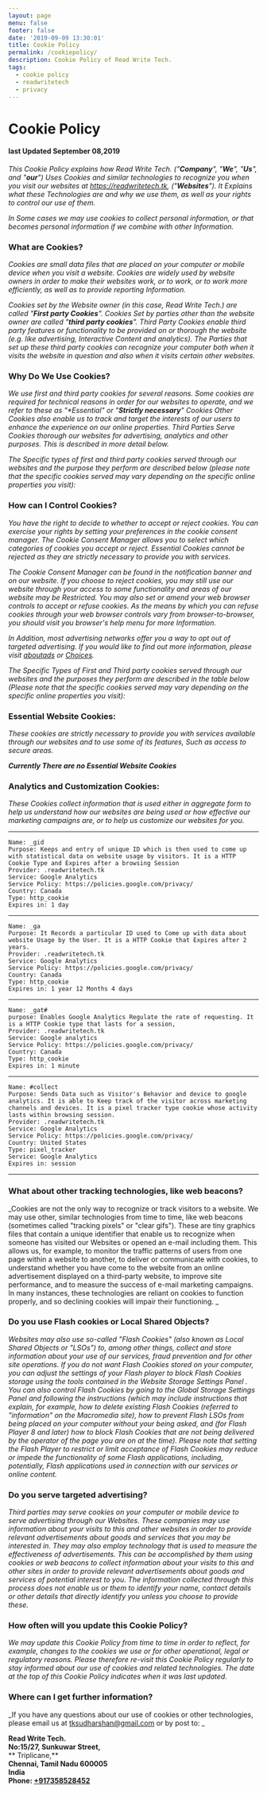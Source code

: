 ```yaml
---
layout: page
menu: false
footer: false
date: '2019-09-09 13:30:01'
title: Cookie Policy
permalink: /cookiepolicy/
description: Cookie Policy of Read Write Tech.
tags:
  - cookie policy
  - readwritetech
  - privacy
---
```

# Cookie Policy

#### last Updated September 08,2019

_This Cookie Policy explains how Read Write Tech. ("**Company**", "**We**", "**Us**", and "**our**") Uses Cookies and similar technologies to recognize you when you visit our websites at <https://readwritetech.tk>, ("**Websites**"). It Explains what these Technologies are and why we use them, as well as your rights to control our use of them._

_In Some cases we may use cookies to collect personal information, or that becomes personal information if we combine with other Information._

### What are Cookies?

_Cookies are small data files that are placed on your computer or mobile device when you visit a website. Cookies are widely used by website owners in order to make their websites work, or to work, or to work more efficiently, as well as to provide reporting Information._

_Cookies set by the Website owner (in this case, Read Write Tech.) are called "**First party Cookies**". Cookies Set by parties other than the website owner are called "**third party cookies**". Third Party Cookies enable third party features or functionality to be provided on or thorough the website (e.g. like advertising, Interactive Content and analytics). The Parties that set up these third party cookies can recognize your computer both when it visits the website in question and also when it visits certain other websites._

### Why Do We Use Cookies?

_We use first and third party cookies for several reasons. Some cookies are required for technical reasons in order for our websites to operate, and we refer to these as "**Essential*" or "**Strictly necessary**" Cookies Other Cookies also enable us to track and target the interests of our users to enhance the experience on our online properties. Third Parties Serve Cookies thorough our websites for advertising, analytics and other purposes. This is described in more detail below._

_The Specific types of first and third party cookies served through our websites and the purpose they perform are described below (please note that the specific cookies served may vary depending on the specific online properties you visit):_

### How can I Control Cookies?

_You have the right to decide to whether to accept or reject cookies. You can exercise your rights by setting your preferences in the cookie consent manager. The Cookie Consent Manager allows you to select which categories of cookies you accept or reject. Essential Cookies cannot be rejected as they are strictly necessary to provide you with services._

_The Cookie Consent Manager can be found in the notification banner and on our website. If you choose to reject cookies, you may still use our website through your access to some functionality and areas of our website may be Restricted. You may also set or amend your web browser controls to accept or refuse cookies. As the means by which you can refuse cookies through your web browser controls vary from browser-to-browser, you should visit you browser's help menu for more Information._

_In Addition, most advertising networks offer you a way to opt out of targeted advertising. If you would like to find out more information, please visit [aboutads](https://www.aboutads.info/choices/) or [Choices](https://www.youronlinechoices.com)._

_The Specific Types of First and Third party cookies served through our websites and the purposes they perform are described in the table below (Please note that the specific cookies served may vary depending on the specific online properties you visit):_

### Essential Website Cookies:
 
_These cookies are strictly necessary to provide you with services available through our websites and to use some of its features, Such as access to secure areas._

_**Currently There are no Essential Website Cookies**_

### Analytics and Customization Cookies:

_These Cookies collect information that is used either in aggregate form to help us understand how our websites are being used or how effective our marketing campaigns are, or to help us customize our websites for you._

***
```
Name: _gid
Purpose: Keeps and entry of unique ID which is then used to come up with statistical data on website usage by visitors. It is a HTTP Cookie Type and Expires after a browsing Session
Provider: .readwritetech.tk
Service: Google Analytics
Service Policy: https://policies.google.com/privacy/
Country: Canada
Type: http_cookie
Expires in: 1 day
```
***
```
Name: _ga
Purpose: It Records a particular ID used to Come up with data about website Usage by the User. It is a HTTP Cookie that Expires after 2 years.
Provider: .readwritetech.tk
Service: Google Analytics
Service Policy: https://policies.google.com/privacy/
Country: Canada
Type: http_cookie
Expires in: 1 year 12 Months 4 days
```
***
```
Name: _gat#
purpose: Enables Google Analytics Regulate the rate of requesting. It is a HTTP Cookie type that lasts for a session,
Provider: .readwritetech.tk
Service: Google analytics
Service Policy: https://policies.google.com/privacy/
Country: Canada
Type: http_cookie
Expires in: 1 minute
```
***
```
Name: #collect
Purpose: Sends Data such as Visitor's Behavior and device to google analytics. It is able to Keep track of the visitor across marketing channels and devices. It is a pixel tracker type cookie whose activity lasts within browsing session.
Provider: .readwritetech.tk
Service: Google Analytics
Service Policy: https://policies.google.com/privacy/
Country: United States
Type: pixel_tracker
Service: Google Analytics 
Expires in: session
```
***

### What about other tracking technologies, like web beacons?

_Cookies are not the only way to recognize or track visitors to a website. We may use other, similar
 technologies from time to time, like web beacons (sometimes called "tracking pixels" or "clear gifs").
 These are tiny graphics files that contain a unique identifier that enable us to recognize when someone
has visited our Websites or opened an e-mail including them. This allows us, for example, to
 monitor the traffic patterns of users from one page within a website to another, to deliver or
 communicate with cookies, to understand whether you have come to the website from an online
 advertisement displayed on a third-party website, to improve site performance, and to measure the
success of e-mail marketing campaigns. In many instances, these technologies are reliant on cookies
 to function properly, and so declining cookies will impair their functioning.
_

### Do you use Flash cookies or Local Shared Objects?

_Websites may also use so-called "Flash Cookies" (also known as Local Shared Objects or "LSOs") to,
 among other things, collect and store information about your use of our services, fraud prevention and
 for other site operations.
If you do not want Flash Cookies stored on your computer, you can adjust the settings of your Flash
 player to block Flash Cookies storage using the tools contained in the Website Storage Settings Panel .
 You can also control Flash Cookies by going to the Global Storage Settings Panel and following the
instructions (which may include instructions that explain, for example, how to delete existing Flash
 Cookies (referred to "information" on the Macromedia site), how to prevent Flash LSOs from being placed on your computer without your being asked, and (for Flash Player 8 and later) how to block
Flash Cookies that are not being delivered by the operator of the page you are on at the time).
 Please note that setting the Flash Player to restrict or limit acceptance of Flash Cookies may reduce or
 impede the functionality of some Flash applications, including, potentially, Flash applications used in
connection with our services or online content._

### Do you serve targeted advertising?

_Third parties may serve cookies on your computer or mobile device to serve advertising through our Websites. These companies may use information about your visits to this and other websites in order to
 provide relevant advertisements about goods and services that you may be interested in. They may
also employ technology that is used to measure the effectiveness of advertisements. This can be
 accomplished by them using cookies or web beacons to collect information about your visits to this and
 other sites in order to provide relevant advertisements about goods and services of potential interest to
 you. The information collected through this process does not enable us or them to identify your name,
 contact details or other details that directly identify you unless you choose to provide these._

### How often will you update this Cookie Policy?

_We may update this Cookie Policy from time to time in order to reflect, for example, changes to the
 cookies we use or for other operational, legal or regulatory reasons. Please therefore re-visit this
 Cookie Policy regularly to stay informed about our use of cookies and related technologies.
 The date at the top of this Cookie Policy indicates when it was last updated._

### Where can I get further information?

_If you have any questions about our use of cookies or other technologies, please email us at
 tksudharshan@gmail.com or by post to:
_

**Read Write Tech.**\
**No:15/27, Sunkuwar Street,**\
** Triplicane,**\
**Chennai, Tamil Nadu 600005**\
**India**\
**Phone: [+917358528452](tel:+917358528452)**
